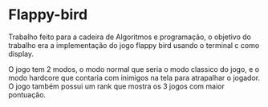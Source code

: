 # Flappy-bird
Trabalho feito para a cadeira de Algoritmos e programação, o objetivo do trabalho era a implementação do jogo flappy bird usando o terminal c como display.

O jogo tem 2 modos, o modo normal que seria o modo classico do jogo, e o modo hardcore que contaria com inimigos na tela para atrapalhar o jogador. O jogo também possui um rank que mostra os 3 jogos com maior pontuação.
